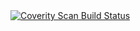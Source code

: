 
<a href="https://scan.coverity.com/projects/moshekaplan-moshe_net-snmp">
  <img alt="Coverity Scan Build Status"
       src="https://scan.coverity.com/projects/29185/badge.svg"/>
</a>
